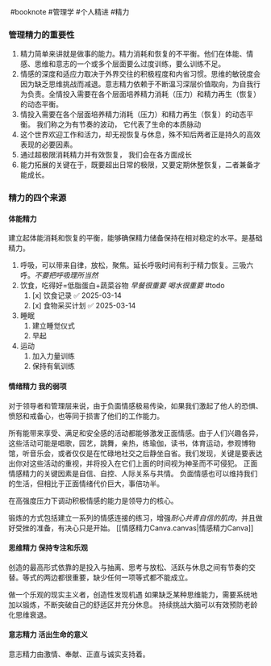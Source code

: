  #booknote #管理学 #个人精进 #精力
### 管理精力的重要性
1. 精力简单来讲就是做事的能力。精力消耗和恢复的不平衡。他们在体能、情感、思维和意志的一个或多个层面要么过度训练，要么训练不足。
2. 情感的深度和适应力取决于外界交往的积极程度和内省习惯。思维的敏锐度会因为缺乏思维挑战而减退。意志精力依赖于不断温习深层价值取向，为自我行为负责。全情投入需要在各个层面培养精力消耗（压力）和精力再生（恢复）的动态平衡。
3. 情投入需要在各个层面培养精力消耗（压力）和精力再生（恢复）的动态平衡。 我们称之为有节奏的波动， 它代表了生命的本质脉动
4. 这个世界欢迎工作和活力，却无视恢复与休息，殊不知后两者正是持久的高效表现的必要因素。
5. 通过超极限消耗精力并有效恢复， 我们会在各方面成长
6. 能力拓展的关键在于，既要超出日常的极限，又要定期休整恢复，二者兼备才能成长。
### 精力的四个来源
#### 体能精力
建立起体能消耗和恢复的平衡，能够确保精力储备保持在相对稳定的水平。是基础精力。
1. 呼吸，可以带来自律，放松，聚焦。延长呼吸时间有利于精力恢复。三吸六呼。*不要把呼吸理所当然*
2. 饮食，吃得好=低脂蛋白+蔬菜谷物 *早餐很重要 喝水很重要* #todo
	1. [x] 饮食记录 ✅ 2025-03-14
	2. [x] 食物采买计划 ✅ 2025-03-14
3. 睡眠
	1. 建立睡觉仪式
	2. 早起
4. 运动
	1. 加入力量训练
	2. 保持有氧训练

#### 情绪精力 我的弱项
对于领导者和管理层来说，由于负面情感极易传染，如果我们激起了他人的恐惧、愤怒和戒备心，也等同于损害了他们的工作能力。

所有能带来享受、满足和安全感的活动都能够激发正面情感。由于人们兴趣各异，这些活动可能是唱歌，园艺，跳舞，亲热，练瑜伽，读书，体育运动，参观博物馆，听音乐会，或者仅仅是在忙碌地社交之后静坐自省。我们发现，关键是要表达出你对这些活动的重视，并将投入在它们上面的时间视为神圣而不可侵犯。
正面情感精力的关键因素是自信、自控、人际关系与共情。 负面情感也可以维持我们的生活，但相比于正面情绪代价巨大，事倍功半。

在高强度压力下调动积极情感的能力是领导力的核心。

锻炼的方式包括建立一系列的情感连接的练习，增强*耐心共青自信的肌肉*，并且做好受挫的准备，有决心只是开始。
[[情感精力Canva.canvas|情感精力Canva]]

#### 思维精力 保持专注和乐观

创造的最高形式依靠的是投入与抽离、思考与放松、活跃与休息之间有节奏的交替。等式的两边都很重要，缺少任何一项等式都不能成立。

做一个乐观的现实主义者，创造性发现机遇
如果缺乏某种思维能力，需要系统地加以锻炼，不断突破自己的舒适区并充分休息。 持续挑战大脑可以有效预防老龄化思维衰退。

#### 意志精力 活出生命的意义
意志精力由激情、奉献、正直与诚实支持着。



